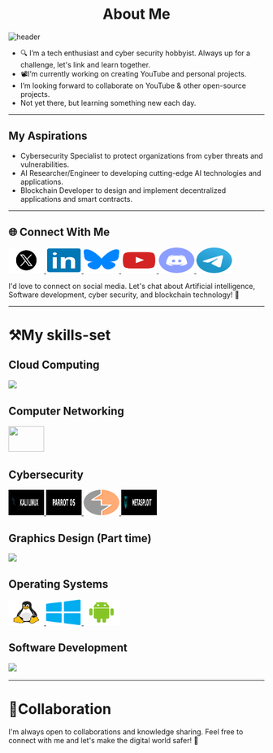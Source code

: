 <h1 style="text-align: center;">About Me</h1>                                             
  



![header](https://github.com/wekesaryan/wekesaryan/assets/113826742/4784760a-f1d6-4d3e-8b24-8b8f30e2ead9)

- 🔍 I’m a tech enthusiast and cyber security hobbyist. Always up for a challenge, let's link and learn together.
- 📽️I’m currently working on creating YouTube and personal projects.
-  I’m looking forward to collaborate on YouTube & other open-source projects.
-  Not yet there, but learning something new each day.

---------------------------------

  ##  My Aspirations 
  
-  Cybersecurity Specialist to protect organizations from cyber threats and vulnerabilities.
-  AI Researcher/Engineer to developing cutting-edge AI technologies and applications.
-  Blockchain Developer to design and implement decentralized applications and smart contracts.



 -----------------------------
 
## 🌐 Connect With Me

                 
<p>                                        
<a href="https://x.com/vex_ryan">
  <img src="images/twitter_x.svg" alt="X formerly TWITTER" width="70" height="50">
</a>


 <a href="https://linkedin.com/ryan-wekesa254">
  <img src="images/linkedin.svg" alt="LINKEDIN" width="70" height="50">
</a>


<a href="https://bsky.app/profile/vexryan.bsky.social">
  <img src="images/bluesky.svg" alt="BLUESKY" width="70" height="50">
</a>

<a href="https://www.youtube.com/channel/UCjzKmnOQPBx15aUY_gG5YBQ">
  <img src="images/YouTube.png" alt="YOUTUBE" width="70" height="50">
</a>

<a href="https://discord.gg/jEQXeN4aTJ">
  <img src="images/discord.svg" alt="DISCORD" width="70" height="50">
</a>

<a href="https://t.me/techtrendskenya">
  <img src="images/telegram.svg" alt="TELEGRAM" width="70" height="50">
</a>                
</p>

I'd love to connect on social media. Let's chat about Artificial intelligence, Software development, cyber security, and blockchain technology! 💬


----------------------------------------------
  

# ⚒️My skills-set

## Cloud Computing

<p>
  <a href="https://skillicons.dev">
    <img src="https://skillicons.dev/icons?i=aws" />
  </a>
</p>


## Computer Networking

<p>
  <a href="https://skillicons.dev">
    <img src="https://skillicons.dev/icons?i=kubernetes,docker" alt="" width="70" height="50" />
  </a>
</p>

## Cybersecurity

<p>
  <a href="https://www.kali.org/get-kali/">
    <img src="images/kali_Linux.svg" alt="Kali Linux" width="70" height="50" />
  </a>


  <a href="https://parrotsec.org/download/">
    <img src="images/ParrotOS.svg" alt="Parrot OS" width="70" height="50"  />
  </a>


  <a href="https://portswigger.net/burp/communitydownload">
    <img src="images/burpsuite.svg" alt="Burp Suite" width="70" height="50" />
  </a>


 <a href="https://www.metasploit.com/download">
    <img src="images/metasploit.svg" alt="Metasploit Framework" width="70" height="50" />
  </a>
</p>


## Graphics Design (Part time)
<p>
  <a href="https://skillicons.dev">
    <img src="https://skillicons.dev/icons?i=blender,figma" />
  </a>
</p>


## Operating Systems
<p>
  <a href="https://www.linux.org/">
    <img src="images/linux.svg" alt="Linux" width="70" height="50" />
  </a>

  <a href="https://www.microsoft.com/en-us/software-download/windows11">
    <img src="images/windows.svg" alt="Microsoft Windows" width="70" height="50" />
  </a>

  <a href="https://www.android.com/">
    <img src="images/android.svg" alt="Google Android" width="70" height="50" />
  </a>
</p>


## Software Development
<p>
  <a href="https://skillicons.dev">
    <img src="https://skillicons.dev/icons?i=git,html,css,js,python,java,cs,go,rust,flutter,kotlin,react,solidity,anaconda,bash,firebase,mongodb,postgres,mysql" />
  </a>
</p>                    





-------------------------

# 💪Collaboration

I'm always open to collaborations and knowledge sharing. Feel free to connect with me and let's make the digital world safer! 🚀

  
